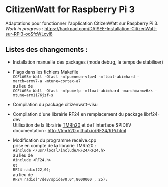 # CitizenWatt for Raspberry Pi 3

Adaptations pour fonctionner l'application CitizenWatt sur Raspberry Pi 3.  
_Work in progress_ : https://hackpad.com/DAISEE-Installation-CitizenWatt-sur-RPi3-ooSfcWLcyl8    

## Listes des changements  :
* Installation manuelle des packages (mode debug, le temps de stabiliser)  
  
* Flags dans les fichiers Makefile  
`CCFLAGS=-Wall -Ofast -mfpu=neon-vfpv4 -mfloat-abi=hard -march=armv7-a -mtune=cortex-a7`  
au lieu de  
`CCFLAGS=-Wall -Ofast -mfpu=vfp -mfloat-abi=hard -march=armv6zk -mtune=arm1176jzf-s`  
  
* Compilation du package citizenwatt-visu  
  
* Compilation d'une librairie RF24 en remplacement du package librf24-dev   
Utilisation de la librairie [TMRh20](https://github.com/TMRh20/RF24) et de l'interface SPIDEV  
documentation : http://tmrh20.github.io/RF24/RPi.html  

* Modification du programme receive.cpp   
prise en compte de la librairie TMRh20 :      
`#include </usr/local/include/RF24/RF24.h>`  
au lieu de  
`#include <RF24.h>`  
et  
`RF24 radio(22,0);`  
au lieu de   
`RF24 radio("/dev/spidev0.0",8000000 , 25);`  

